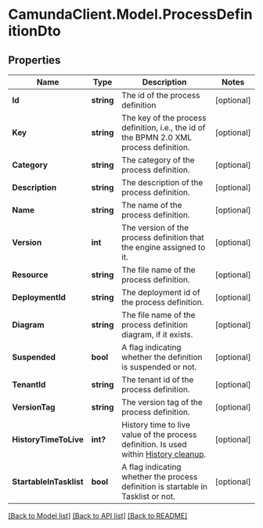 # CamundaClient.Model.ProcessDefinitionDto
## Properties

Name | Type | Description | Notes
------------ | ------------- | ------------- | -------------
**Id** | **string** | The id of the process definition | [optional] 
**Key** | **string** | The key of the process definition, i.e., the id of the BPMN 2.0 XML process definition. | [optional] 
**Category** | **string** | The category of the process definition. | [optional] 
**Description** | **string** | The description of the process definition. | [optional] 
**Name** | **string** | The name of the process definition. | [optional] 
**Version** | **int** | The version of the process definition that the engine assigned to it. | [optional] 
**Resource** | **string** | The file name of the process definition. | [optional] 
**DeploymentId** | **string** | The deployment id of the process definition. | [optional] 
**Diagram** | **string** | The file name of the process definition diagram, if it exists. | [optional] 
**Suspended** | **bool** | A flag indicating whether the definition is suspended or not. | [optional] 
**TenantId** | **string** | The tenant id of the process definition. | [optional] 
**VersionTag** | **string** | The version tag of the process definition. | [optional] 
**HistoryTimeToLive** | **int?** | History time to live value of the process definition. Is used within [History cleanup](https://docs.camunda.org/manual/7.14/user-guide/process-engine/history/#history-cleanup). | [optional] 
**StartableInTasklist** | **bool** | A flag indicating whether the process definition is startable in Tasklist or not. | [optional] 

[[Back to Model list]](../README.md#documentation-for-models) [[Back to API list]](../README.md#documentation-for-api-endpoints) [[Back to README]](../README.md)

